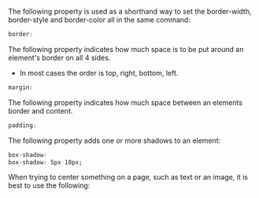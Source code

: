 The following property is used as a shorthand way to set the border-width, border-style and border-color all in the same command:

```css
border:
```

The following property indicates how much space is to be put around an element's border on all 4 sides.

- In most cases the order is top, right, bottom, left.

```css
margin:
```
The following property indicates how much space between an elements border and content.

```css
padding:
```
The following property adds one or more shadows to an element:

```css
box-shadow:
box-shadow: 5px 10px;
```

When trying to center something on a page, such as text or an image, it is best to use the following:


